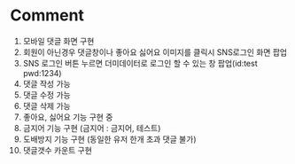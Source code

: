 # Comment

1. 모바일 댓글 화면 구현
2. 회원이 아닌경우 댓글창이나 좋아요 싫어요 이미지를 클릭시 SNS로그인 화면 팝업
3. SNS 로그인 버튼 누르면 더미데이터로 로그인 할 수 있는 창 팝업(id:test pwd:1234)
4. 댓글 작성 가능
5. 댓글 수정 가능
6. 댓글 삭제 가능
7. 좋아요, 싫어요 기능 구현 중
8. 금지어 기능 구현 (금지어 : 금지어, 테스트)
9. 도배방지 기능 구현 (동일한 유저 한개 초과 댓글 불가)
10. 댓글갯수 카운트 구현


